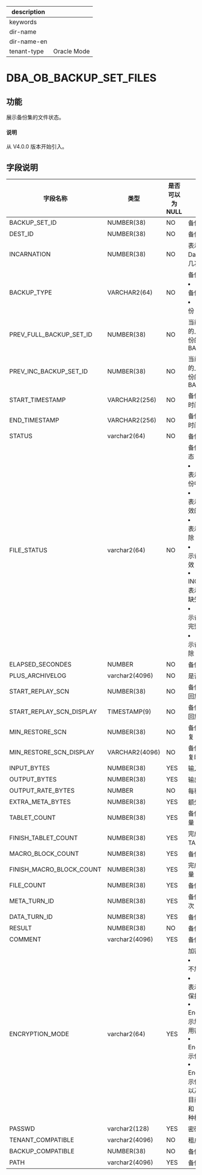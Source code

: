 |description||
|---|---|
|keywords||
|dir-name||
|dir-name-en||
|tenant-type|Oracle Mode|

# DBA_OB_BACKUP_SET_FILES

## 功能

展示备份集的文件状态。

<main id="notice" type='explain'>
  <h4>说明</h4>
  <p>从 V4.0.0 版本开始引入。</p>
</main>

## 字段说明

| 字段名称 | 类型 | 是否可以为 NULL | 描述 |
| --- | --- | --- | --- |
| BACKUP_SET_ID | NUMBER(38) | NO | 备份集 ID |
| DEST_ID | NUMBER(38) | NO | 备份路径 ID |
| INCARNATION | NUMBER(38) | NO | 表示 Flashback Database 后的第几次分身 |
| BACKUP_TYPE | VARCHAR2(64) | NO | 备份类型：<li>D：表示全量备份<li>I：表示增量备份 |
| PREV_FULL_BACKUP_SET_ID | NUMBER(38) | NO | 当前备份集依赖的上一个全量备份的 BACKUP_SET_ID  |
| PREV_INC_BACKUP_SET_ID | NUMBER(38) | NO | 当前备份集依赖的上一个增量备份的 BACKUP_SET_ID  |
| START_TIMESTAMP | VARCHAR2(256)| NO | 备份集备份开始时间戳 |
| END_TIMESTAMP | VARCHAR2(256) | NO | 备份集备份结束时间戳 |
| STATUS | varchar2(64) | NO | 备份的状态 |
| FILE_STATUS | varchar2(64) | NO | 备份集的文件状态：<li>COPYING：表示文件正在备份中<li>AVAILABLE：表示该备份为有效的备份<li>DELETING：表示文件正在删除<li>EXPIRED：表示备份文件已失效<li>INCOMPLETE：表示备份文件有缺失<li>BROKEN：表示备份的文件不完整，不可使用<li>DELETED：表示备份文件已删除 |
| ELAPSED_SECONDES | NUMBER | NO | 备份的耗时 |
| PLUS_ARCHIVELOG | varchar2(4096) | NO | 是否带补齐日志 |
| START_REPLAY_SCN | NUMBER(38) | NO | 备份集依赖日志回放 SCN |
| START_REPLAY_SCN_DISPLAY | TIMESTAMP(9) | NO | 备份集依赖日志回放时间戳位点 |
| MIN_RESTORE_SCN | NUMBER(38)  | NO | 备份集最新可恢复 SCN |
| MIN_RESTORE_SCN_DISPLAY | VARCHAR2(4096) | NO | 备份集最小可恢复时间戳位点 |
| INPUT_BYTES | NUMBER(38) | YES | 输入字节数 |
| OUTPUT_BYTES | NUMBER(38) | YES | 输出字节数 |
| OUTPUT_RATE_BYTES | NUMBER | NO | 每秒输出字节数 |
| EXTRA_META_BYTES | NUMBER(38) | YES | 额外字节数 |
| TABLET_COUNT | NUMBER(38) | YES | 备份 TABLET 总量 |
| FINISH_TABLET_COUNT | NUMBER(38) | YES | 完成备份 TABLET 总量 |
| MACRO_BLOCK_COUNT | NUMBER(38) | YES | 备份宏块总量 |
| FINISH_MACRO_BLOCK_COUNT | NUMBER(38) | YES | 完成备份宏块总量 |
| FILE_COUNT | NUMBER(38) | YES | 备份文件个数 |
| META_TURN_ID | NUMBER(38) | YES | 备份 META 的轮次 |
| DATA_TURN_ID | NUMBER(38) | YES | 备份数据的轮次 |
| RESULT | NUMBER(38) | NO | 备份错误码结果 |
| COMMENT | varchar2(4096) | YES | 备份错误码描述 |
| ENCRYPTION_MODE | varchar2(64) | YES | 加密模式：<li>None：表示不加密<li>Password：表示只使用密码保护<li>Password Encryption：表示加密，并且使用密码保护<li>Transparent Encryption：表示使用 TDE 加密<li>Dual mode Encryption：表示使用 TDE 加密以及密码保护<br>目前仅支持 None 和 Password 两种模式 |
| PASSWD | varchar2(128) | YES | 密码 |
| TENANT_COMPATIBLE | varchar2(4096) | NO | 租户版本号 |
| BACKUP_COMPATIBLE | NUMBER(38) | NO | 备份集版本号 |
| PATH | varchar2(4096) | YES | 备份路径 |
